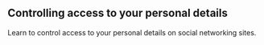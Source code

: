 ## Controlling access to your personal details

Learn to control access to your personal details on social networking sites.

